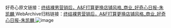 好奇心原文链接：[终结裸男营销后，A&F打算更换店铺风格_商业_好奇心日报-朱凯麟 ](https://www.qdaily.com/articles/10925.html)
WebArchive归档链接：[终结裸男营销后，A&F打算更换店铺风格_商业_好奇心日报-朱凯麟 ](http://web.archive.org/web/20190623163405/https://www.qdaily.com/articles/10925.html)
![image](http://ww3.sinaimg.cn/large/007d5XDply1g3wcgx4vmzj30u02td4i5)